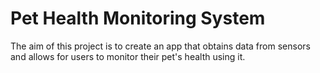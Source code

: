 # Pet Health Monitoring System

The aim of this project is to create an app that obtains data from sensors and allows for users to monitor their pet's health using it.